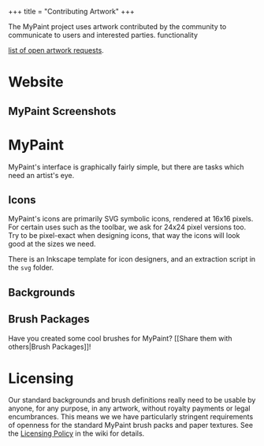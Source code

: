 +++
title = "Contributing Artwork"
+++

The MyPaint project uses artwork contributed by the community to communicate to
users and interested parties.
functionality

[list of open artwork requests][artissues].

# Website
## MyPaint Screenshots

# MyPaint
MyPaint's interface is graphically fairly simple, but there are tasks which need
an artist's eye.
## Icons
MyPaint's icons are primarily SVG symbolic icons, rendered at 16x16 pixels. For
certain uses such as the toolbar, we ask for 24x24 pixel versions too. Try to be
pixel-exact when designing icons, that way the icons will look good at the sizes
we need.

There is an Inkscape template for icon designers, and an extraction script in the
`svg` folder.

## Backgrounds

## Brush Packages
Have you created some cool brushes for MyPaint? [[Share them with others|Brush Packages]]!

# Licensing
Our standard backgrounds and brush definitions really need to be usable by anyone,
for any purpose, in any artwork, without royalty payments or legal encumbrances.
This means we we have particularly stringent requirements of openness for the standard
MyPaint brush packs and paper textures. See the [Licensing Policy][licensepol] in
the wiki for details.


[artissues]: https://github.com/mypaint/mypaint/issues?q=is%3Aopen+is%3Aissue+label%3Aartwork
[licensepol]: https://github.com/mypaint/mypaint/wiki/Licensing-policy
